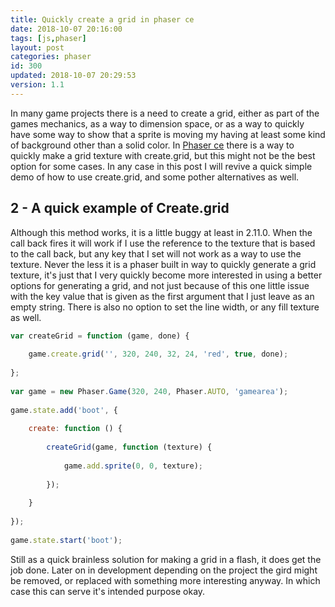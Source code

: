 ```yaml
---
title: Quickly create a grid in phaser ce
date: 2018-10-07 20:16:00
tags: [js,phaser]
layout: post
categories: phaser
id: 300
updated: 2018-10-07 20:29:53
version: 1.1
---
```


In many game projects there is a need to create a grid, either as part of the games mechanics, as a way to dimension space, or as a way to quickly have some way to show that a sprite is moving my having at least some kind of background other than a solid color. In [Phaser ce](https://photonstorm.github.io/phaser-ce/) there is a way to quickly make a grid texture with create.grid, but this might not be the best option for some cases. In any case in this post I will revive a quick simple demo of how to use create.grid, and some pother alternatives as well.

<!-- more -->

## 2 - A quick example of Create.grid

Although this method works, it is a little buggy at least in 2.11.0. When the call back fires it will work if I use the reference to the texture that is based to the call back, but any key that I set will not work as a way to use the texture. Never the less it is a phaser built in way to quickly generate a grid texture, it's just that I very quickly become more interested in using a better options for generating a grid, and not just because of this one little issue with the key value that is given as the first argument that I just leave as an empty string. There is also no option to set the line width, or any fill texture as well.

```js
var createGrid = function (game, done) {
 
    game.create.grid('', 320, 240, 32, 24, 'red', true, done);
 
};
 
var game = new Phaser.Game(320, 240, Phaser.AUTO, 'gamearea');
 
game.state.add('boot', {
 
    create: function () {
 
        createGrid(game, function (texture) {
 
            game.add.sprite(0, 0, texture);
 
        });
 
    }
 
});
 
game.state.start('boot');
```

Still as a quick brainless solution for making a grid in a flash, it does get the job done. Later on in development depending on the project the gird might be removed, or replaced with something more interesting anyway. In which case this can serve it's intended purpose okay.
